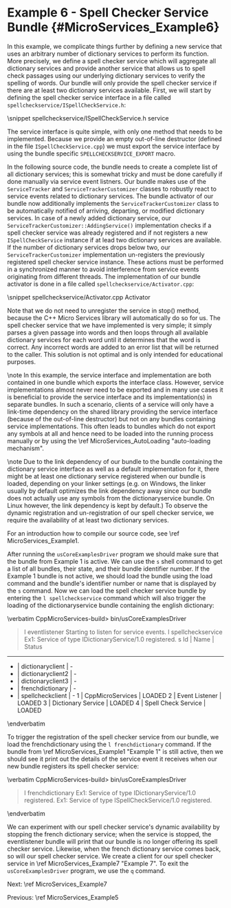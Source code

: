 Example 6 - Spell Checker Service Bundle   {#MicroServices_Example6}
========================================

In this example, we complicate things further by defining a new service that
uses an arbitrary number of dictionary services to perform its function. More
precisely, we define a spell checker service which will aggregate all dictionary
services and provide another service that allows us to spell check passages
using our underlying dictionary services to verify the spelling of words. Our
bundle will only provide the spell checker service if there are at least two
dictionary services available. First, we will start by defining the spell checker
service interface in a file called `spellcheckservice/ISpellCheckService.h`:

\snippet spellcheckservice/ISpellCheckService.h service

The service interface is quite simple, with only one method that needs to be
implemented. Because we provide an empty out-of-line destructor (defined in the
file `ISpellCheckService.cpp`) we must export the service interface by using the
bundle specific `SPELLCHECKSERVICE_EXPORT` macro.

In the following source code, the bundle needs to create a complete list of all
dictionary services; this is somewhat tricky and must be done carefully if done
manually via service event listners. Our bundle makes use of the `ServiceTracker`
and `ServiceTrackerCustomizer` classes to robustly react to service events related
to dictionary services. The bundle activator of our bundle now additionally implements
the `ServiceTrackerCustomizer` class to be automatically notified of arriving, departing,
or modified dictionary services. In case of a newly added dictionary service, our
`ServiceTrackerCustomizer::AddingService()` implementation checks if a spell checker
service was already registered and if not registers a new `ISpellCheckService` instance
if at lead two dictionary services are available.
If the number of dictionary services drops below two, our `ServiceTrackerCustomizer`
implementation un-registers the previously registered spell checker service instance.
These actions must be performed in a synchronized manner to avoid interference from
service events originating from different threads. The implementation of our bundle
activator is done in a file called `spellcheckservice/Activator.cpp`:

\snippet spellcheckservice/Activator.cpp Activator

Note that we do not need to unregister the service in stop() method, because the
C++ Micro Services library will automatically do so for us. The spell checker service
that we have implemented is very simple; it simply parses a given passage into words
and then loops through all available dictionary services for each word until it
determines that the word is correct. Any incorrect words are added to an error list
that will be returned to the caller. This solution is not optimal and is only intended
for educational purposes.

\note In this example, the service interface and implementation are both
contained in one bundle which exports the interface class. However, service
implementations almost never need to be exported and in many use cases
it is beneficial to provide the service interface and its implementation(s)
in separate bundles. In such a scenario, clients of a service will only
have a link-time dependency on the shared library providing the service interface
(because of the out-of-line destructor) but not on any bundles containing
service implementations. This often leads to bundles which do not export
any symbols at all and hence need to be loaded into the running process
manually or by using the \ref MicroServices_AutoLoading "auto-loading mechanism".

\note Due to the link dependency of our bundle to the bundle containing the
dictionary service interface as well as a default implementation for it, there
might be at least one dictionary service registered when our bundle is
loaded, depending on your linker settings (e.g. on Windows, the linker usually
by default optimizes the link dependency away since our bundle does not actually
use any symbols from the dictionaryservice bundle. On Linux however, the link
dependency is kept by default.) To observe the dynamic registration and
un-registration of our spell checker service, we require the availability of
at least two dictionary services.

For an introduction how to compile our source code, see \ref MicroServices_Example1.

After running the `usCoreExamplesDriver` program we should make sure that the
bundle from Example 1 is active. We can use the `s` shell command to get
a list of all bundles, their state, and their bundle identifier number.
If the Example 1 bundle is not active, we should load the bundle using the
load command and the bundle's identifier number or name that is displayed
by the `s` command. Now we can load the spell checker service bundle by
entering the `l spellcheckservice` command which will also trigger the loading
of the dictionaryservice bundle containing the english dictionary:

\verbatim
CppMicroServices-build> bin/usCoreExamplesDriver
> l eventlistener
Starting to listen for service events.
> l spellcheckservice
Ex1: Service of type IDictionaryService/1.0 registered.
> s
Id | Name                 | Status
-----------------------------------
 - | dictionaryclient     | -
 - | dictionaryclient2    | -
 - | dictionaryclient3    | -
 - | frenchdictionary     | -
 - | spellcheckclient     | -
 1 | CppMicroServices     | LOADED
 2 | Event Listener       | LOADED
 3 | Dictionary Service   | LOADED
 4 | Spell Check Service  | LOADED
>
\endverbatim

To trigger the registration of the spell checker service from our bundle, we
load the frenchdictionary using the `l frenchdictionary` command. If the bundle from
\ref MicroServices_Example1 "Example 1" is still active,
then we should see it print out the details of the service event it receives
when our new bundle registers its spell checker service:

\verbatim
CppMicroServices-build> bin/usCoreExamplesDriver
> l frenchdictionary
Ex1: Service of type IDictionaryService/1.0 registered.
Ex1: Service of type ISpellCheckService/1.0 registered.
>
\endverbatim

We can experiment with our spell checker service's dynamic availability by stopping
the french dictionary service; when the service is stopped,
the eventlistener bundle will print that our bundle is no longer offering its
spell checker service. Likewise, when the french dictionary service comes back, so will
our spell checker service. We create a client for our spell checker service in
\ref MicroServices_Example7 "Example 7". To exit the `usCoreExamplesDriver` program, we
use the `q` command.

Next: \ref MicroServices_Example7

Previous: \ref MicroServices_Example5

